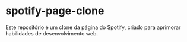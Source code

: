 # spotify-page-clone
Este repositório é um clone da página do Spotify, criado para aprimorar habilidades de desenvolvimento web.
